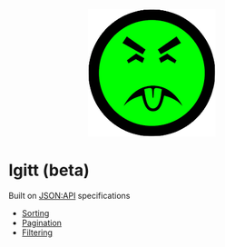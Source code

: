 <p align="center"><img src="docs/logo.png" alt="Igitt Logo"></p>

# Igitt (beta)

Built on [JSON:API](https://jsonapi.org) specifications

- [Sorting](https://jsonapi.org/format/#fetching-sorting)
- [Pagination](https://jsonapi.org/format/#fetching-pagination)
- [Filtering](https://jsonapi.org/format/#fetching-filtering)